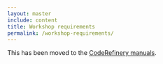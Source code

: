 ```yaml
---
layout: master
include: content
title: Workshop requirements
permalink: /workshop-requirements/
---
```


This has been moved to the [CodeRefinery manuals](https://coderefinery.github.io/manuals/workshop-requirements-inperson/).
